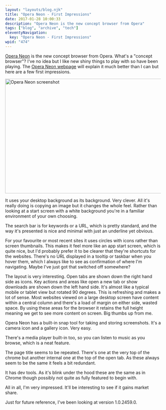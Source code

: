 ```yaml
---
layout: "layouts/blog.njk"
title: "Opera Neon - First Impressions"
date: 2017-01-28 10:00:33
description: "Opera Neon is the new concept browser from Opera"
tags: ["blog", "archive", "tech"]
eleventyNavigation:
  key: "Opera Neon - First Impressions"
wpid: "474"
---
```


<a href="http://www.opera.com/computer/neon" target="_blank">Opera Neon</a> is the new concept browser from Opera. What's a "concept browser"? I've no idea but I like new shiny things to play with so have been playing. The <a href="http://www.opera.com/computer/neon" target="_blank">Opera Neon webpage</a> will explain it much better than I can but here are a few first impressions.

<a href="/img/2017/01/opera-neon.png"><img class="alignleft size-large wp-image-494" src="/img/2017/01/opera-neon-1024x576.png" alt="Opera Neon screenshot" width="660" height="371" /></a>

It uses your desktop background as its background. Very clever. All it's really doing is copying an image but it changes the whole feel. Rather than looking at a start screen with a white background you're in a familiar environment of your own choosing.

The search bar is for keywords or a URL, which is pretty standard, and the way it's presented is nice and minimal with just an underline yet obvious.

For your favourite or most recent sites it uses circles with icons rather than screen thumbnails. This makes it feel more like an app start screen, which is quite nice, but I'd probably prefer it to be clearer that they're shortcuts for the websites. There's no URL displayed in a tooltip or taskbar when you hover them, which I always like to see as confirmation of where I'm navigating. Maybe I've just got that switched off somewhere?

The layout is very interesting. Open tabs are shown down the right hand side as icons. Key actions and areas like open a new tab or show downloads are shown down the left hand side. It's almost like a typical mobile or tablet view but rotated 90 degrees. This is refreshing and makes a lot of sense. Most websites viewed on a large desktop screen have content within a central column and there's a load of margin on either side, wasted space. By using these areas for the browser it retains the full height meaning we get to see more content on screen. Big thumbs up from me.

Opera Neon has a built-in snap tool for taking and storing screenshots. It's a camera icon and a gallery icon. Very easy.

There's a media player built-in too, so you can listen to music as you browse, which is a neat feature.

The page title seems to be repeated. There's one at the very top of the chrome but another internal one at the top of the open tab. As these always seem to be the same it feels a bit redundant.

It has dev tools. As it's blink under the hood these are the same as in Chrome though possibly not quite as fully featured to begin with.

All in all, I'm very impressed. It'll be interesting to see if it gains market share.

Just for future reference, I've been looking at version 1.0.2459.0.
